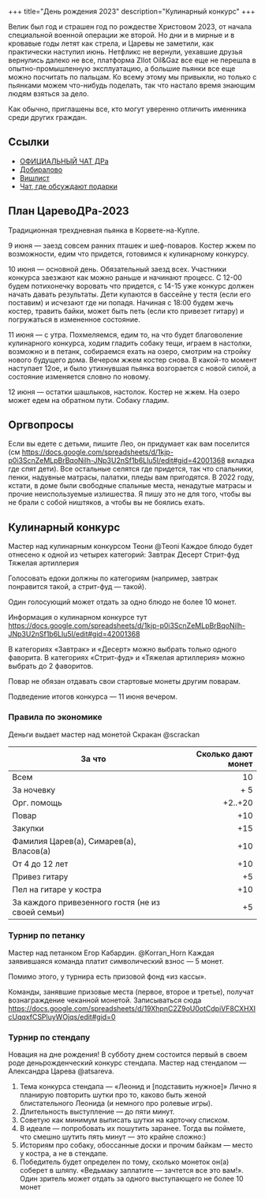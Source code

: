+++
title="День рождения 2023"
description="Кулинарный конкурс"
+++

Велик был год и страшен год по рождестве Христовом 2023, от начала специальной военной операции же второй. Но дни и в мирные и в кровавые годы летят как стрела, и Царевы не заметили, как практически наступил июнь. Нетфликс не вернули, уехавшие друзья вернулись далеко не все, платформа ZIIot Oil&Gaz все еще не перешла в опытно-промышленную эксплуатацию, а большие пьянки все еще можно посчитать по пальцам. Ко всему этому мы привыкли, но только с пьянками можем что-нибудь поделать, так что настало время знающим людям взяться за дело.

Как обычно, приглашены все, кто могут уверенно отличить именника среди других граждан.

Ссылки
---

- [ОФИЦИАЛЬНЫЙ ЧАТ ДРа](https://t.me/+XoOp4XGc2z8wMTgy)
- [Добиралово](https://leotsarev.ru/personal/korvet/)
- [Вишлист](https://leotsarev.ru/personal/wishlist/leo/)
- [Чат, где обсуждают подарки](https://t.me/+ZfMzbkxf5tljMTUy)

План ЦаревоДРа-2023
---

Традиционная трехдневная пьянка в Корвете-на-Купле. 

9 июня — заезд совсем ранних пташек и шеф-поваров. Костер жжем по возможности, едим что придется, готовимся к кулинарному конкурсу.

10 июня — основной день. Обязательный заезд всех. Участники конкурса заезжают как можно раньше и начинают процесс. С 12-00 будем потихонечку воровать что придется, с 14-15 уже конкурс должен начать давать результаты. Дети купаются в бассейне у тестя (если его поставим) и исчезают где ни попадя. Начиная с 18:00 будем жечь костер, травить байки, может быть петь (если кто привезет гитару) и погружаться в измененное состояние.

11 июня — с утра. Похмеляемся, едим то, на что будет благоволение кулинарного конкурса, ходим гладить собаку тещи, играем в настолки, возможно и в петанк, собираемся ехать на озеро, смотрим на стройку нового будущего дома. Вечером жжем костер снова. В какой-то момент наступает 12ое, и было утихнувшая пьянка возгорается с новой силой, а состояние изменяется словно по новому.

12 июня — остатки шашлыков, настолок.  Костер не жжем. На озеро может едем на обратном пути. Собаку гладим.

Оргвопросы
---
Если вы едете с детьми, пишите Лео, он придумает как вам поселится (см https://docs.google.com/spreadsheets/d/1kjp-p0i3ScnZeMLpBrBqoNilh-JNp3U2nSf1b6Llu5I/edit#gid=42001368 вкладка где спят дети). Все остальные селятся где придется, так что  спальники, пенки, надувные матрасы, палатки, пледы вам пригодятся. В 2022 году, кстати, в доме были свободные спальные места, ненадутые матрасы и прочие неиспользуемые излишества. Я пишу это не для того, чтобы вы не брали с собой ништяков, а чтобы вы не боялись ехать.

Кулинарный конкурс
---

Мастер над кулинарным конкурсом Теони @Teoni
Каждое блюдо будет отнесено к одной из четырех категорий:
Завтрак
Десерт
Стрит-фуд
Тяжелая артиллерия

Голосовать едоки должны по категориям (например, завтрак понравится такой, а стрит-фуд — такой).

Один голосующий может отдать за одно блюдо не более 10 монет.

Информация о кулинарном конкурсе тут https://docs.google.com/spreadsheets/d/1kjp-p0i3ScnZeMLpBrBqoNilh-JNp3U2nSf1b6Llu5I/edit#gid=42001368

В категориях «Завтрак» и «Десерт» можно выбрать только одного фаворита.
В категориях «Стрит-фуд» и «Тяжелая артиллерия» можно выбрать до 2 фаворитов.

Повар не обязан отдавать свои стартовые монеты другим поварам.

Подведение итогов конкурса — 11 июня вечером.


### Правила по экономике

Деньги выдает мастер над монетой Скракан @scrackan

За что | Сколько дают монет
-------|----------:
Всем | 10
За ночевку | + 5
Орг. помощь | +2..+20
Повар | +10
Закупки | +15
Фамилия Царев(а), Симарев(а), Власов(а) | +10
От 4 до 12 лет | +10
Привез гитару | +5
Пел на гитаре у костра | +10
За каждого привезенного гостя (не из своей семьи) | +5

### Турнир по петанку

Мастер над петанком Егор Кабардин. @Korran_Horn
Каждая заявившаяся команда платит символический взнос — 5 монет.

Помимо этого, у турнира есть призовой фонд «из кассы».

Команды, занявшие призовые места (первое, второе и третье), получат вознаграждение чеканной монетой.
Записываться сюда https://docs.google.com/spreadsheets/d/19XhpnC2Z9oU0otCdpiVF8CXHXIcUqqxfCSPluyWOjqs/edit#gid=0 

### Турнир по стендапу

Новация на дне рождения! В субботу днем состоится первый в своем роде деньрожденческий конкурс стендапа. Мастер над стендапом — Александра Царева @atsareva.

1. Тема конкурса стендапа — «Леонид и [подставить нужное]»
Лично я планирую повторить шутки про то, каково быть женой блистательного Леонида (и немного про ролевые игры).
2. Длительность выступление — до пяти минут. 
3. Советую как минимум выписать шутки на карточку списком. 
3. В идеале — попробовать их пошутить заранее. Тогда вы поймете, что смешно шутить пять минут — это крайне сложно:)
4. Историям про собаку, обоссанные доски и прочим байкам — место у костра, а не в стендапе.
5. Победитель будет определен по тому, сколько монеток он(а) соберет в шляпу. «Ведьмаку заплатите — зачтется все это вам!». Один зритель может отдать за одного выступающего не более 10 монет


